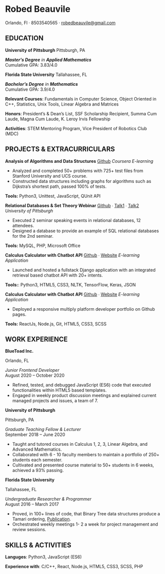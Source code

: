 # Robed Beauvile

Orlando, Fl · 8503540565 · robedbeauvile@gmail.com

## EDUCATION

**University of Pittsburgh**                                                           Pittsburgh, PA 

***Master's Degree** in **Applied Mathematics***  
Cumulative GPA: 3.83/4.0 

**Florida State University**                                         Tallahassee, FL 

***Bachelor’s Degree** in **Mathematics***                                                                            
Cumulative GPA: 3.9/4.0 

**Relevant Courses**: Fundamentals in Computer Science, Object Oriented in C++, Statistics, Unix Tools, Linear Algebra and Matrices

**Honors**: President’s & Dean’s List, SSF Scholarship Recipient, Summa Cum Laude, Magna Cum Laude, K. Leroy Irvis Fellowship

**Activities**: STEM Mentoring Program, Vice President of Robotics Club (MDC)

## PROJECTS & EXTRACURRICULARS

**Analysis of Algorithms and Data Structures** 
[Github](https://github.com/beauvilerobed/algorithms-and-data-structures)
*Coursera E-learning*                                               

- Analyzed and completed 50+ problems with 725+ test files from Stanford University and UCS course.
- Constructed data structures including graphs for algorithms such as Dijkstra’s shortest path, passed 100% of tests.

**Tools:** Python3, Unittest, JavaScript, QUnit API 

**Relational Databases & Set Theory Webinar** 
[Github](https://github.com/beauvilerobed/learn-SQL-using-set-theory-seminar)  ∙ [Talk1](https://pitt.zoom.us/rec/play/vpB5Ju6hrzI3HNadswSDBqctW9W8fams0yEa8vYPmk6wB3gGO1H0N7pHYbBk9jUj4awd6dVPRweaSm8y?startTime=1588795106000&_x_zm_rtaid=bp79UOdnQVuamy3OCN4kYA.1590750115444.5c8cc25b682ee9418e7b3c1b891685f8&_x_zm_rhtaid=897/) ∙ [Talk2](https://pitt.zoom.us/rec/play/u5R_dbz--Do3Gd2X4gSDU_R9W9W_LPqs1SNM__IOzEfgW3ZRZAWgY7QbM7ZsjCo61KohPPaTmdLMf2oU?startTime=1588968239000&_x_zm_rtaid=bp79UOdnQVuamy3OCN4kYA.1590750115444.5c8cc25b682ee9418e7b3c1b891685f8&_x_zm_rhtaid=897) 	
*University of Pittsburgh*                                                      

- Executed 2 seminar speaking events in relational databases, 12 attendees.
- Designed a database to provide an example of SQL relational databases for the 2nd seminar.

**Tools:** MySQL, PHP, Microsoft Office 

**Calculus Calculator with Chatbot API** 
[Github](https://github.com/beauvilerobed/calculus-tutor) ∙ [Website](https://calctutor123.herokuapp.com/)
*E-learning Application*                                                             

- Launched and hosted a fullstack Django application with an integrated retrieval based chatbot API with 20+ intents. 

**Tools:**: Python3, HTML5, CSS3, NLTK, TensorFlow, Keras, JSON

**Calculus Calculator with Chatbot API** 
[Github](https://github.com/beauvilerobed/calculus-tutor) ∙ [Website](https://calctutor123.herokuapp.com/)
*E-learning Application*                                                             

- Deployed a responsive multiply platform developer portfolio on Github pages.

**Tools:** ReactJs, Node.js, Git, HTML5, CSS3, SCSS


## WORK EXPERIENCE

**BlueToad Inc.**        

Orlando, FL 

*Junior Frontend Developer*            
August 2020 – October 2020

- Refined, tested, and debugged JavaScript (ES6) code that executed functionalities within HTML5 based templates. 
- Engaged in weekly product discussion meetings and explained current managed projects and issues, a team of 7. 

**University of Pittsburgh**    

Pittsburgh, PA 

*Graduate Teaching Fellow  & Lecturer*            
September 2018 – June 2020

- Taught and tutored courses in Calculus 1, 2, 3, Linear Algebra, and Advanced Mathematics. 
- Collaborated with 6 - 10 faculty members to maintain a portfolio of 250+ students each semester. 
- Cultivated and presented course material to 50+ students in 6 weeks, achieved a 93% passing.

**Florida State University** 

Tallahassee, FL 

*Undergraduate Researcher & Programmer*                                            
August 2016 – March 2017

- Proved, in 100+ lines of code, that Binary Tree data structures produce a Tamari ordering, [Publication](diginole.lib.fsu.edu/islandora/object/fsu:407377). 
- Orchestrated weekly meetings 1- 2 a week for project management and review sessions.

## SKILLS & ACTIVITIES

**Languges**: Python3, JavaScript (ES6)  

**Experience with**: C/C++, React, Node.js, HTML5, CSS3, SCSS, PHP